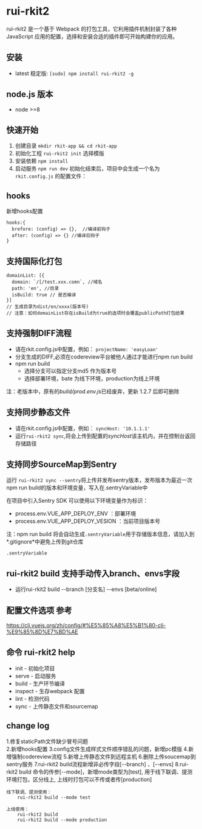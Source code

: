 # rui-rkit2

rui-rkit2 是一个基于 Webpack 的打包工具，它利用插件机制封装了各种 JavaScript 应用的配置，选择和安装合适的插件即可开始构建你的应用。


## 安装

- latest 稳定版: `[sudo] npm install rui-rkit2 -g`

## node.js 版本
- node >=8

## 快速开始

1. 创建目录 `mkdir rkit-app && cd rkit-app`
2. 初始化工程 `rui-rkit2 init` 选择模版
3. 安装依赖 `npm install`
4. 启动服务 `npm run dev`
初始化结束后，项目中会生成一个名为 `rkit.config.js` 的配置文件：
## hooks
新增hooks配置  
```
hooks:{
  brefore: (config) => {},  //编译前钩子
  after: (config) => {} //编译后钩子
}
```
## 支持国际化打包
```
domainList: [{
  domain: `/[/test.xxx.comn`, //域名
  path: 'en', //目录
  isBuild: true // 是否编译
}]
// 生成目录为dist/en/xxxx(版本号)
// 注意：如何domainList存在isBuild为true的选项时会覆盖publicPath打包结果
```

## 支持强制DIFF流程
- 请在rkit.config.js中配置，例如： `projectName: 'easyLoan'`
- 分支生成的DIFF,必须在codereview平台被他人通过才能进行npm run build
- npm run build 
   - 选择分支可以指定分支md5 作为版本号
   - 选择部署环境，bate 为线下环境，production为线上环境

注：老版本中，原有的*build/prod.env.js*已经废弃，更新 1.2.7 后即可删除

## 支持同步静态文件
- 请在rkit.config.js中配置，例如： `syncHost: '10.1.1.1'`
- 运行`rui-rkit2 sync`,将会上传到配置的*syncHost*该主机内，并在控制台返回存储路径

## 支持同步SourceMap到Sentry

运行 `rui-rkit2 sync --sentry`将上传并发布sentry版本，发布版本为最近一次npm run build的版本和环境变量，写入在.sentryVariable中

在项目中引入Sentry SDK 可以使用以下环境变量作为标识：

- process.env.VUE_APP_DEPLOY_ENV ：部署环境
- process.env.VUE_APP_DEPLOY_VESION ：当前项目版本号


注：npm run build 将会自动生成`.sentryVariable`用于存储版本信息，请加入到*.gitignore*中避免上传到git仓库

```.gitignore
.sentryVariable
```
## rui-rkit2 build 支持手动传入branch、envs字段
- 运行rui-rkit2 build --branch [分支名] --envs [beta/online]


## 配置文件选项 参考
https://cli.vuejs.org/zh/config/#%E5%85%A8%E5%B1%80-cli-%E9%85%8D%E7%BD%AE

## 命令 rui-rkit2 help

- init - 初始化项目
- serve - 启动服务
- build - 生产环节编译
- inspect - 生存webpack 配置
- lint - 检测代码
- sync - 上传静态文件和sourcemap


## change log  
1.修复staticPath文件缺少冒号问题    
2.新增hooks配置
3.config文件生成样式文件顺序错乱的问题，新增pc模版
4.新增强制codereview流程
5.新增上传静态文件到远程主机
6.删除上传soucemap到sentry服务
7.rui-rkit2 build流程新增非必传字段[--branch] 、[--envs]
8.rui-rkit2 build 命令的传参[--mode]，新增mode类型为[test], 用于线下联调、提测环境打包，区分线上, 上线时打包可以不传或者传[production]
```
线下联调、提测使用：
    rui-rkit2 build --mode test

上线使用：
    rui-rkit2 build 
    rui-rkit2 build --mode production
```